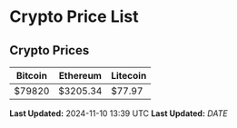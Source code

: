 # Crypto Price List

## Crypto Prices
| Bitcoin | Ethereum | Litecoin |
| ------- | -------- | -------- |
| $79820 | $3205.34 | $77.97 |
**Last Updated:** 2024-11-10 13:39 UTC
**Last Updated:** $DATE$
